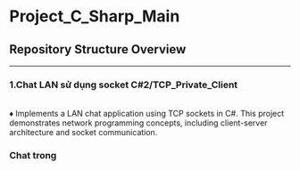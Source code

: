 # Project_C_Sharp_Main
<h2>Repository Structure Overview</h2>

---

<h3>1.Chat LAN sử dụng socket C#2/TCP_Private_Client</h3>
<br>
♦ Implements a LAN chat application using TCP sockets in C#. This project demonstrates network programming concepts, including client-server architecture and socket communication.
<br>
<h3>Chat trong</h3>
